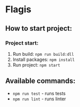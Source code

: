 # Flagis

## How to start project:

### Project start:
1. Run build: `npm run build:dll`
1. Install packages: `npm install`
2. Run project: `npm start`

## Available commands:
- `npm run test` - runs tests
- `npm run lint` - runs linter


